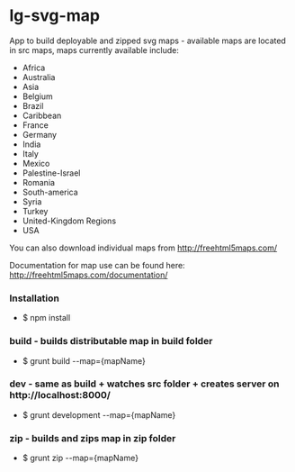 # lg-svg-map
App to build deployable and zipped svg maps - available maps are located in src maps, maps currently available include:

* Africa
* Australia
* Asia
* Belgium
* Brazil
* Caribbean
* France
* Germany
* India
* Italy
* Mexico
* Palestine-Israel
* Romania
* South-america
* Syria
* Turkey
* United-Kingdom Regions
* USA

You can also download individual maps from http://freehtml5maps.com/

Documentation for map use can be found here: http://freehtml5maps.com/documentation/

### Installation
* $ npm install

### build - builds distributable map in build folder
* $ grunt build --map={mapName}

### dev - same as build + watches src folder + creates server on http://localhost:8000/
* $ grunt development --map={mapName}

### zip - builds and zips map in zip folder
* $ grunt zip --map={mapName}


